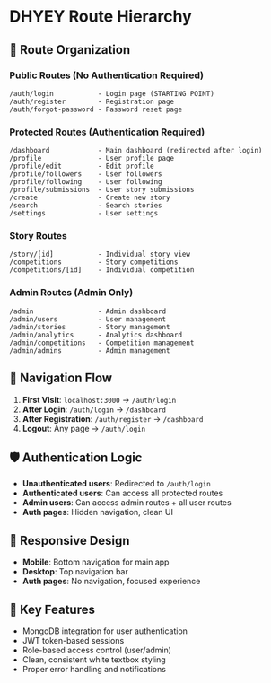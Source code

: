 # DHYEY Route Hierarchy

## 🚀 **Route Organization**

### **Public Routes (No Authentication Required)**
```
/auth/login           - Login page (STARTING POINT)
/auth/register        - Registration page  
/auth/forgot-password - Password reset page
```

### **Protected Routes (Authentication Required)**
```
/dashboard            - Main dashboard (redirected after login)
/profile              - User profile page
/profile/edit         - Edit profile
/profile/followers    - User followers
/profile/following    - User following
/profile/submissions  - User story submissions
/create               - Create new story
/search               - Search stories
/settings             - User settings
```

### **Story Routes**
```
/story/[id]           - Individual story view
/competitions         - Story competitions
/competitions/[id]    - Individual competition
```

### **Admin Routes (Admin Only)**
```
/admin                - Admin dashboard
/admin/users          - User management
/admin/stories        - Story management
/admin/analytics      - Analytics dashboard
/admin/competitions   - Competition management
/admin/admins         - Admin management
```

## 🔄 **Navigation Flow**

1. **First Visit**: `localhost:3000` → `/auth/login`
2. **After Login**: `/auth/login` → `/dashboard`
3. **After Registration**: `/auth/register` → `/dashboard`
4. **Logout**: Any page → `/auth/login`

## 🛡️ **Authentication Logic**

- **Unauthenticated users**: Redirected to `/auth/login`
- **Authenticated users**: Can access all protected routes
- **Admin users**: Can access admin routes + all user routes
- **Auth pages**: Hidden navigation, clean UI

## 📱 **Responsive Design**

- **Mobile**: Bottom navigation for main app
- **Desktop**: Top navigation bar
- **Auth pages**: No navigation, focused experience

## 🎯 **Key Features**

- MongoDB integration for user authentication
- JWT token-based sessions
- Role-based access control (user/admin)
- Clean, consistent white textbox styling
- Proper error handling and notifications
